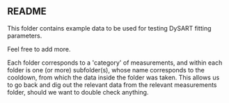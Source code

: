 README
------

This folder contains example data to be used for testing DySART fitting
parameters.

Feel free to add more.

Each folder corresponds to a 'category' of measurements, and within each folder
is one (or more) subfolder(s), whose name corresponds to the cooldown, from
which the data inside the folder was taken. This allows us to go back and dig
out the relevant data from the relevant measurements folder, should we want
to double check anything.
